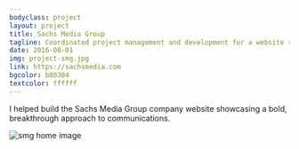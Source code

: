 ```yaml
---
bodyclass: project
layout: project
title: Sachs Media Group
tagline: Coordinated project management and development for a website redesign
date: 2016-08-01
img: project-smg.jpg
link: https://sachsmedia.com
bgcolor: b80304
textcolor: ffffff
---
```


I helped build the Sachs Media Group company website showcasing a bold, breakthrough approach to communications.

![smg home image](/assets/project-smg-home.png)
